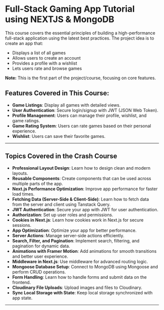# Full-Stack Gaming App Tutorial using NEXTJS & MongoDB

This course covers the essential principles of building a high-performance full-stack application using the latest best practices. The project idea is to create an app that:

- Displays a list of all games
- Allows users to create an account
- Provides a profile with a wishlist
- Lets users rate and browse games

**Note:** This is the first part of the project/course, focusing on core features.

## Features Covered in This Course:

- **Game Listings**: Display all games with detailed views.
- **User Authentication**: Secure login/signup with JWT (JSON Web Token).
- **Profile Management**: Users can manage their profile, wishlist, and game ratings.
- **Game Rating System**: Users can rate games based on their personal experience.
- **Wishlist**: Users can save their favorite games.

---

## Topics Covered in the Crash Course

- **Professional Layout Design**: Learn how to design clean and modern layouts.
- **Reusable Components**: Create components that can be used across multiple parts of the app.
- **Next.js Performance Optimization**: Improve app performance for faster load times.
- **Fetching Data (Server-Side & Client-Side)**: Learn how to fetch data from the server and client using Tanstack Query.
- **JWT Authentication**: Secure your app with JWT for user authentication.
- **Authorization**: Set up user roles and permissions.
- **Cookies in Next.js**: Learn how cookies work in Next.js for secure sessions.
- **App Optimization**: Optimize your app for better performance.
- **Server Actions**: Manage server-side actions efficiently.
- **Search, Filter, and Pagination**: Implement search, filtering, and pagination for dynamic data.
- **Animations with Framer Motion**: Add animations for smooth transitions and better user experience.
- **Middleware in Next.js**: Use middleware for advanced routing logic.
- **Mongoose Database Setup**: Connect to MongoDB using Mongoose and perform CRUD operations.
- **Form Handling**: Learn how to handle forms and submit data on the frontend.
- **Cloudinary File Uploads**: Upload images and files to Cloudinary.
- **Sync Local Storage with State**: Keep local storage synchronized with app state.

---
